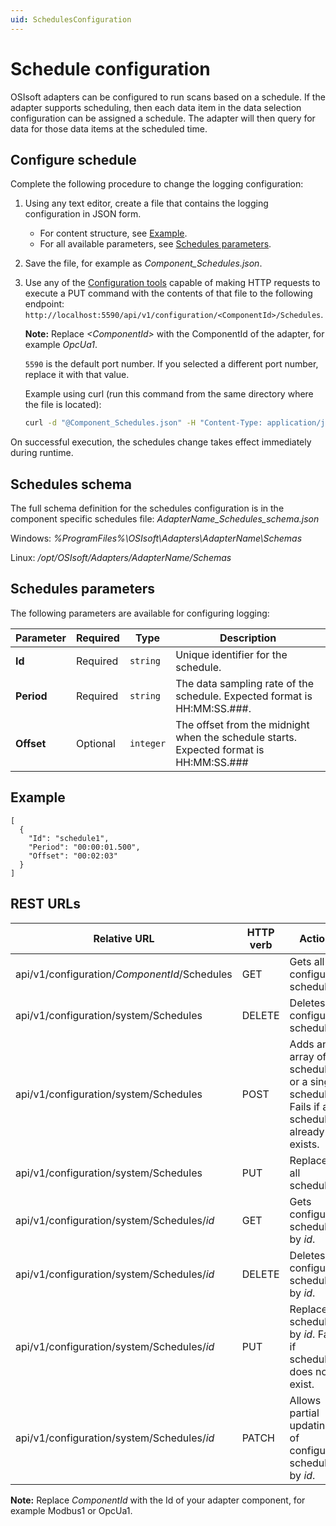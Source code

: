 ```yaml
---
uid: SchedulesConfiguration
---
```


# Schedule configuration

OSIsoft adapters can be configured to run scans based on a schedule. If the adapter supports scheduling, then each data item in the data selection configuration can be assigned a schedule. The adapter will then query for data for those data items at the scheduled time.

## Configure schedule

Complete the following procedure to change the logging configuration:

1. Using any text editor, create a file that contains the logging configuration in JSON form.
    - For content structure, see [Example](#example).
    - For all available parameters, see [Schedules parameters](#schedules-parameters).

2. Save the file, for example as *Component_Schedules.json*.

3. Use any of the [Configuration tools](xref:ConfigurationTools) capable of making HTTP requests to execute a PUT command with the contents of that file to the following endpoint: `http://localhost:5590/api/v1/configuration/<ComponentId>/Schedules`.

    **Note:**  Replace _&lt;ComponentId&gt;_ with the ComponentId of the adapter, for example _OpcUa1_.

    `5590` is the default port number. If you selected a different port number, replace it with that value.

    Example using curl (run this command from the same directory where the file is located):

    ```bash
    curl -d "@Component_Schedules.json" -H "Content-Type: application/json" -X PUT "http://localhost:5590/api/v1/configuration/<ComponentId>/Schedules"
    ```

On successful execution, the schedules change takes effect immediately during runtime.

## Schedules schema

The full schema definition for the schedules configuration is in the component specific schedules file: _AdapterName_Schedules_schema.json_

Windows: *%ProgramFiles%\OSIsoft\Adapters\AdapterName\Schemas*

Linux: */opt/OSIsoft/Adapters/AdapterName/Schemas*

## Schedules parameters

The following parameters are available for configuring logging:

| Parameter                | Required | Type      | Description |
| ------------------------ | -------- | --------- | ----------- |
|**Id**              | Required | `string` | Unique identifier for the schedule. |
|**Period** | Required | `string` | The data sampling rate of the schedule. Expected format is HH:MM:SS.###. |
|**Offset**     | Optional | `integer` | The offset from the midnight when the schedule starts. Expected format is HH:MM:SS.### |

## Example

```code
[
  {
    "Id": "schedule1",
    "Period": "00:00:01.500",
    "Offset": "00:02:03"
  }
]
```

## REST URLs

| Relative URL | HTTP verb | Action |
| ------------ | --------- | ------ |
| api/v1/configuration/_ComponentId_/Schedules      | GET       | Gets all configured schedules. |
| api/v1/configuration/system/Schedules      | DELETE    | Deletes all configured schedules. |
| api/v1/configuration/system/Schedules      | POST      | Adds an array of schedules or a single schedule. Fails if any schedule already exists. |
| api/v1/configuration/system/Schedules      | PUT       | Replaces all schedules. |
| api/v1/configuration/system/Schedules/*id* | GET       | Gets configured schedule by *id*. |
| api/v1/configuration/system/Schedules/*id*| DELETE     | Deletes configured schedule by *id*. |
| api/v1/configuration/system/Schedules/*id* | PUT       | Replaces schedule by *id*. Fails if schedule does not exist. |
| api/v1/configuration/system/Schedules/*id* | PATCH     | Allows partial updating of configured schedule by *id*. |

**Note:** Replace *ComponentId* with the Id of your adapter component, for example Modbus1 or OpcUa1.
